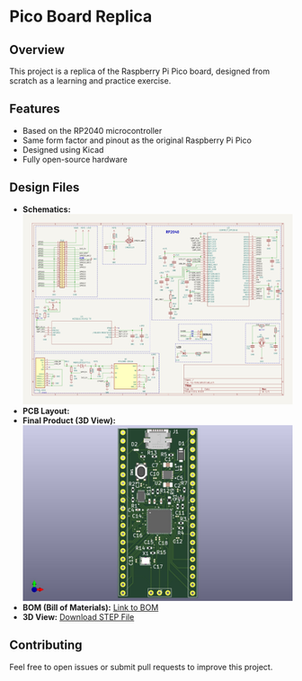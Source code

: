 # Pico Board Replica

## Overview
This project is a replica of the Raspberry Pi Pico board, designed from scratch as a learning and practice exercise.

## Features
- Based on the RP2040 microcontroller
- Same form factor and pinout as the original Raspberry Pi Pico
- Designed using Kicad
- Fully open-source hardware

## Design Files
- **Schematics:**  
  ![Schematic](https://github.com/newasr/Pico-board-/blob/main/assets/Schematic.png)
- **PCB Layout:**
- **Final Product (3D View):**  
  ![Final Product](https://github.com/newasr/Pico-board-/blob/main/assets/Final%20Prodcut.png)
- **BOM (Bill of Materials):** [Link to BOM](https://github.com/newasr/Pico-board-/tree/main/bom)
- **3D View:** [Download STEP File](https://github.com/newasr/Pico-board-/blob/main/assets/my-template.stl)

## Contributing
Feel free to open issues or submit pull requests to improve this project.
